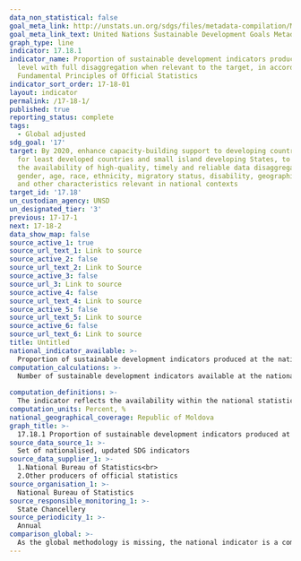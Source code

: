 ```yaml
---
data_non_statistical: false
goal_meta_link: http://unstats.un.org/sdgs/files/metadata-compilation/Metadata-Goal-17.pdf
goal_meta_link_text: United Nations Sustainable Development Goals Metadata (pdf 468kB)
graph_type: line
indicator: 17.18.1
indicator_name: Proportion of sustainable development indicators produced at the national
  level with full disaggregation when relevant to the target, in accordance with the
  Fundamental Principles of Official Statistics
indicator_sort_order: 17-18-01
layout: indicator
permalink: /17-18-1/
published: true
reporting_status: complete
tags:
  - Global adjusted
sdg_goal: '17'
target: By 2020, enhance capacity-building support to developing countries, including
  for least developed countries and small island developing States, to increase significantly
  the availability of high-quality, timely and reliable data disaggregated by income,
  gender, age, race, ethnicity, migratory status, disability, geographic location
  and other characteristics relevant in national contexts
target_id: '17.18'
un_custodian_agency: UNSD
un_designated_tier: '3'
previous: 17-17-1
next: 17-18-2
data_show_map: false
source_active_1: true
source_url_text_1: Link to source
source_active_2: false
source_url_text_2: Link to Source
source_active_3: false
source_url_3: Link to source
source_active_4: false
source_url_text_4: Link to source
source_active_5: false
source_url_text_5: Link to source
source_active_6: false
source_url_text_6: Link to source
title: Untitled
national_indicator_available: >-
  Proportion of sustainable development indicators produced at the national level with full disaggregation when relevant to the target, in accordance with the Fundamental Principles of Official Statistics
computation_calculations: >-
  Number of sustainable development indicators available at the national level, according to relevant disaggregation and Fundamental Principles of Official Statistics, out of the total number of the Sustainable Development Global Indicators.<br> 
  
computation_definitions: >-
  The indicator reflects the availability within the national statistical system of diversified data for monitoring and evaluating the progress of sustainable development and ensuring the international comparability of the country.
computation_units: Percent, %
national_geographical_coverage: Republic of Moldova
graph_title: >-
  17.18.1 Proportion of sustainable development indicators produced at the national level with full disaggregation when relevant to the target, in accordance with the Fundamental Principles of Official Statistics
source_data_source_1: >-
  Set of nationalised, updated SDG indicators 
source_data_supplier_1: >-
  1.National Bureau of Statistics<br> 
  2.Other producers of official statistics
source_organisation_1: >-
  National Bureau of Statistics
source_responsible_monitoring_1: >-
  State Chancellery
source_periodicity_1: >-
  Annual
comparison_global: >-
  As the global methodology is missing, the national indicator is a complementary one meant to meet the established global target 
---
```

